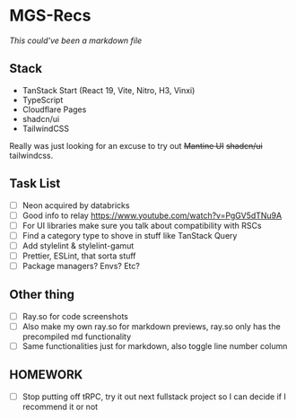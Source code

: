 # MGS-Recs

_This could've been a markdown file_

## Stack

- TanStack Start (React 19, Vite, Nitro, H3, Vinxi)
- TypeScript
- Cloudflare Pages
- shadcn/ui
- TailwindCSS

Really was just looking for an excuse to try out ~~Mantine UI~~ ~~shadcn/ui~~ tailwindcss.

## Task List

- [ ] Neon acquired by databricks
- [ ] Good info to relay https://www.youtube.com/watch?v=PgGV5dTNu9A
- [ ] For UI libraries make sure you talk about compatibility with RSCs
- [ ] Find a category type to shove in stuff like TanStack Query
- [ ] Add stylelint & stylelint-gamut
- [ ] Prettier, ESLint, that sorta stuff
- [ ] Package managers? Envs? Etc?

## Other thing

- [ ] Ray.so for code screenshots
- [ ] Also make my own ray.so for markdown previews, ray.so only has the precompiled md functionality
- [ ] Same functionalities just for markdown, also toggle line number column

## HOMEWORK

- [ ] Stop putting off tRPC, try it out next fullstack project so I can decide if I recommend it or not
